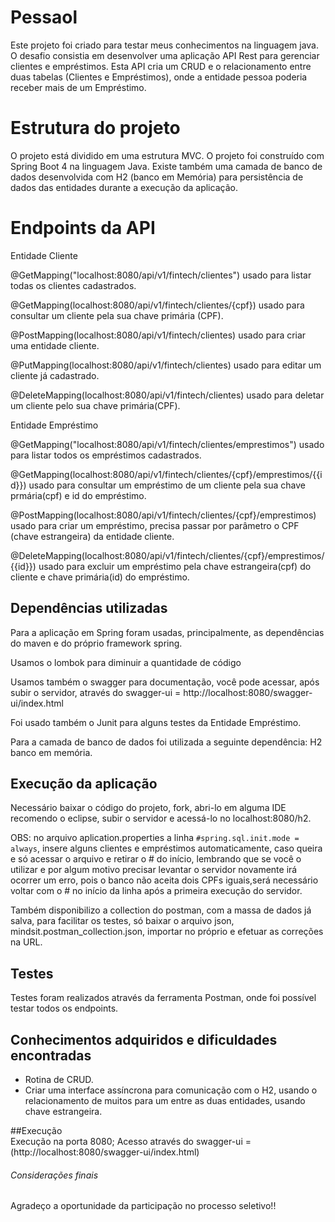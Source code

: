 # Pessaol  
Este projeto foi criado para testar meus conhecimentos na linguagem java. O desafio consistia em desenvolver uma aplicação API Rest para gerenciar clientes e empréstimos. Esta API cria um CRUD e o relacionamento entre duas tabelas (Clientes e Empréstimos), onde a entidade pessoa poderia receber mais de um Empréstimo.  

# Estrutura do projeto

O projeto está dividido em uma estrutura MVC.
O projeto foi construído com Spring Boot 4 na linguagem Java. 
Existe também uma camada de banco de dados desenvolvida com H2 (banco em Memória) para persistência de dados das entidades durante a execução da aplicação.

# Endpoints da API

Entidade Cliente

@GetMapping("localhost:8080/api/v1/fintech/clientes") usado para listar todas os clientes cadastrados.

@GetMapping(localhost:8080/api/v1/fintech/clientes/{cpf}) usado para consultar um cliente pela sua chave primária (CPF). 

@PostMapping(localhost:8080/api/v1/fintech/clientes) usado para criar uma entidade cliente.

@PutMapping(localhost:8080/api/v1/fintech/clientes) usado para editar um cliente já cadastrado.

@DeleteMapping(localhost:8080/api/v1/fintech/clientes) usado para deletar um cliente pelo sua chave primária(CPF).

Entidade Empréstimo

@GetMapping("localhost:8080/api/v1/fintech/clientes/emprestimos") usado para listar todos os empréstimos cadastrados.

@GetMapping(localhost:8080/api/v1/fintech/clientes/{cpf}/emprestimos/{{id}}) usado para consultar um empréstimo de um cliente pela sua chave prmária(cpf) e id do empréstimo. 

@PostMapping(localhost:8080/api/v1/fintech/clientes/{cpf}/emprestimos) usado para criar um empréstimo, precisa passar por parâmetro o CPF (chave estrangeira) da entidade cliente.

@DeleteMapping(localhost:8080/api/v1/fintech/clientes/{cpf}/emprestimos/{{id}}) usado para excluir um empréstimo pela chave estrangeira(cpf) do cliente e chave primária(id) do empréstimo.

## Dependências utilizadas

Para a aplicação em Spring foram usadas, principalmente, as dependências do maven e do próprio framework spring.

Usamos o lombok para diminuir a quantidade de código

Usamos também o swagger para documentação, você pode acessar, após subir o servidor, através do swagger-ui = http://localhost:8080/swagger-ui/index.html

Foi usado também o Junit para alguns testes da Entidade Empréstimo.

Para a camada de banco de dados foi utilizada a seguinte dependência: H2 banco em memória.

## Execução da aplicação

Necessário baixar o código do projeto, fork, abri-lo em alguma IDE recomendo o eclipse, subir o servidor e acessá-lo no localhost:8080/h2.

OBS: no arquivo aplication.properties a linha `#spring.sql.init.mode = always`, insere alguns clientes e empréstimos automaticamente, caso queira e só acessar o arquivo
e retirar o # do início, lembrando que se você o utilizar e por algum motivo precisar levantar o servidor novamente irá ocorrer um erro, pois o banco não aceita dois CPFs iguais,será necessário voltar com o # no início da linha após a primeira execução do servidor.

Também disponibilizo a collection do postman, com a massa de dados já salva, para facilitar os testes, só baixar o arquivo json, mindsit.postman_collection.json, importar no próprio e efetuar as correções na URL.

## Testes
Testes foram realizados através da ferramenta Postman, onde foi possível testar todos os endpoints.

## Conhecimentos adquiridos e dificuldades encontradas

* Rotina de CRUD.
* Criar uma interface assíncrona para comunicação com o H2, usando o relacionamento de muitos para um entre as duas entidades, usando chave estrangeira.

##Execução  
        Execução na porta 8080;
        Acesso através do swagger-ui = (http://localhost:8080/swagger-ui/index.html)

###### Considerações finais

Agradeço a oportunidade da participação no processo seletivo!!

